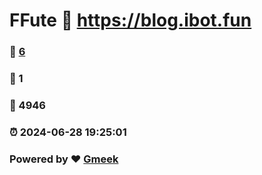 # FFute :link: https://blog.ibot.fun 
### :page_facing_up: [6](https://blog.ibot.fun/tag.html) 
### :speech_balloon: 1 
### :hibiscus: 4946 
### :alarm_clock: 2024-06-28 19:25:01 
### Powered by :heart: [Gmeek](https://github.com/Meekdai/Gmeek)
